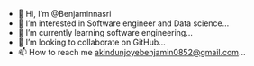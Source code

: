 - 👋 Hi, I’m @Benjaminnasri
- 👀 I’m interested in Software engineer and Data science...
- 🌱 I’m currently learning software engineering...
- 💞️ I’m looking to collaborate on GitHub...
- 📫 How to reach me akindunjoyebenjamin0852@gmail.com...

<!---
Benjaminnasri/Benjaminnasri is a ✨ special ✨ repository because its `README.md` (this file) appears on your GitHub profile.
You can click the Preview link to take a look at your changes.
--->
